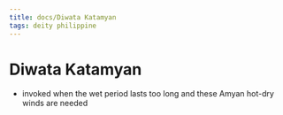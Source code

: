 ```yaml
---
title: docs/Diwata Katamyan
tags: deity philippine
---
```


# Diwata Katamyan
- invoked when the wet period lasts too long and these Amyan hot-dry winds are needed